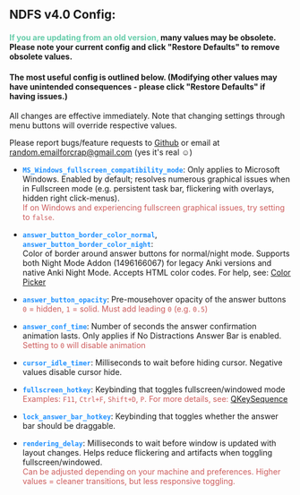 ## NDFS v4.0 Config:

#### <span style="color:mediumaquamarine">If you are updating from an old version,</span> many values may be obsolete. Please note your current config and click "Restore Defaults" to remove obsolete values.  

#### The most useful config is outlined below. (Modifying other values may have unintended consequences - please click "Restore Defaults" if having issues.)  

 All changes are effective immediately. Note that changing settings through menu buttons will override respective values.  

 Please report bugs/feature requests to [Github](https://github.com/Quip13/No-Distractions-Full-Screen/issues) or email at random.emailforcrap@gmail.com (yes it's real &#9786;)  


-  <span style="color:dodgerblue">**`MS_Windows_fullscreen_compatibility_mode`**</span>:
  Only applies to Microsoft Windows. Enabled by default; resolves numerous graphical issues when in Fullscreen mode (e.g. persistent task bar, flickering with overlays, hidden right click-menus).  
  <span style="color:indianred">If on Windows and experiencing fullscreen graphical issues, try setting to `false`.

-  <span style="color:dodgerblue">**`answer_button_border_color_normal`**</span>,  
  <span style="color:dodgerblue">**`answer_button_border_color_night`**</span>:  
  Color of border around answer buttons for normal/night mode. Supports both Night Mode Addon (1496166067) for legacy Anki versions and native Anki Night Mode. Accepts HTML color codes. For help, see: [Color Picker](https://www.hexcolortool.com/#6e6e6e,0.8)  

-  <span style="color:dodgerblue">**`answer_button_opacity`**</span>: Pre-mousehover opacity of the answer buttons  
  <span style="color:indianred">`0` = hidden, `1` = solid. Must add leading `0` (e.g. `0.5`)</span>  

-  <span style="color:dodgerblue">**`answer_conf_time`**</span>: Number of seconds the answer confirmation animation lasts. Only applies if No Distractions Answer Bar is enabled.  
  <span style="color:indianred">Setting to `0` will disable animation</span>  

-  <span style="color:dodgerblue">**`cursor_idle_timer`**</span>: Milliseconds to wait before hiding cursor. Negative values disable cursor hide.

-  <span style="color:dodgerblue">**`fullscreen_hotkey`**</span>: Keybinding that toggles fullscreen/windowed mode  
  <span style="color:indianred">Examples:  `F11`,  `Ctrl+F`,  `Shift+D`,  `P`. For more details, see: [QKeySequence](https://doc.qt.io/qtforpython/PySide2/QtGui/QKeySequence.html?highlight=qkeysequence#PySide2.QtGui.QKeySequence)</span>

-  <span style="color:dodgerblue">**`lock_answer_bar_hotkey`**</span>: Keybinding that toggles whether the answer bar should be draggable.  

-  <span style="color:dodgerblue">**`rendering_delay`**</span>: Milliseconds to wait before window is updated with layout changes. Helps reduce flickering and artifacts when toggling fullscreen/windowed.  
  <span style="color:indianred">Can be adjusted depending on your machine and preferences. Higher values = cleaner transitions, but less responsive toggling.</span>
